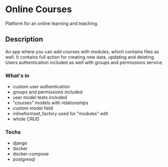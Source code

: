 # Online Courses
Platform for an online learning and teaching.

## Description
An app where you can add courses with modules, which contains files as well.
It contains full action for creating new data, updating and deleting.
Users authentication included as well with groups and permissions service.

### What's in
- custom user authentication
- groups and permissions included
- user model tests included
- "courses" models with relationships
- custom model field
- inlineformset_factory used for "modules" edit
- whole CRUD

### Techs
- django
- docker
- docker-compose
- postgresql